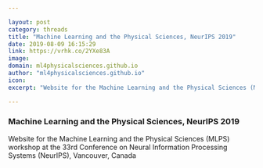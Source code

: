 ```yaml
---

layout: post
category: threads
title: "Machine Learning and the Physical Sciences, NeurIPS 2019"
date: 2019-08-09 16:15:29
link: https://vrhk.co/2YXe83A
image: 
domain: ml4physicalsciences.github.io
author: "ml4physicalsciences.github.io"
icon: 
excerpt: "Website for the Machine Learning and the Physical Sciences (MLPS) workshop at the 33rd Conference on Neural Information Processing Systems (NeurIPS), Vancouver, Canada"

---
```


### Machine Learning and the Physical Sciences, NeurIPS 2019

Website for the Machine Learning and the Physical Sciences (MLPS) workshop at the 33rd Conference on Neural Information Processing Systems (NeurIPS), Vancouver, Canada